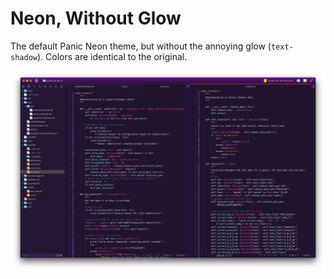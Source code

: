 # Neon, Without Glow

The default Panic Neon theme, but without the annoying glow (`text-shadow`). Colors are identical to the original.

![](/Images/screenshot.png)
